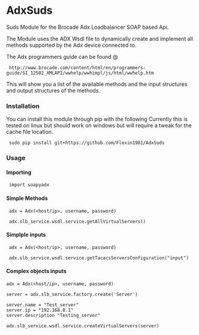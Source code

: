 <h1>AdxSuds</h1>

Suds Module for the Brocade Adx Loadbalancer SOAP based Api.

The Module uses the ADX Wsdl file to dynamically create and implement all methods supported by the Adx device connected to.

The Adx programmers guide can be found @    

     http://www.brocade.com/content/html/en/programmers-guide/SI_12502_XMLAPI/wwhelp/wwhimpl/js/html/wwhelp.htm

This will show you a list of the available methods and the input structures and output structures of the methods.

<h3>Installation</h3>

You can install this module through pip with the following Currently this is tested on linux but should work on windows but will require a tweak for the cache file location.

     sudo pip install git+https://github.com/Flexin1981/AdxSuds

<h3>Usage</h3>

<h4>Importing</h4>

     import soapyadx

<h4>Simple Methods</h4>

     adx = Adx(<host/ip>, username, password)

     adx.slb_service.wsdl.service.getAllVirtualServers()
     
<h4>Simplple inputs</h4>

     adx = Adx(<host/ip>, username, password)
     
     adx.slb_service.wsdl.service.getTacacsServersConfiguration("input")

<h4>Complex objects inputs</h4>

    adx = Adx(<host/ip>, username, password)

    server = adx.slb_service.factory.create('Server')

    server.name = "Test_server"
    server.ip = "192.168.0.1"
    server.description "Testing_server"

    adx.slb_service.wsdl.service.createVirtualServers(server)
